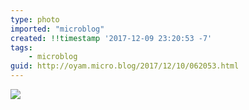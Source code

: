 ```yaml
---
type: photo
imported: "microblog"
created: !!timestamp '2017-12-09 23:20:53 -7'
tags:
    - microblog
guid: http://oyam.micro.blog/2017/12/10/062053.html
---
```

![](/media/images/photos/2017/12/IMG_0064.jpg)

